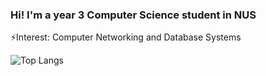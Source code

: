 ### Hi! I'm a year 3 Computer Science student in NUS

⚡Interest: Computer Networking and Database Systems

![Top Langs](https://github-readme-stats.vercel.app/api/top-langs/?username=nhocmt227&layout=compact&theme=dark&langs_count=6&hide=EJS)


<!--
**nhocmt227/nhocmt227** is a ✨ _special_ ✨ repository because its `README.md` (this file) appears on your GitHub profile.

Here are some ideas to get you started:

- 🔭 I’m currently working on ...
- 🌱 I’m currently learning ...
- 👯 I’m looking to collaborate on ...
- 🤔 I’m looking for help with ...
- 💬 Ask me about ...
- 📫 How to reach me: ...
- 😄 Pronouns: ...
- ⚡ Fun fact: ...
-->
